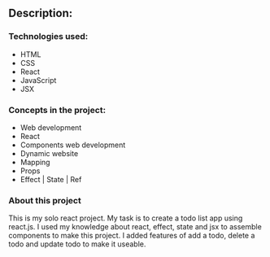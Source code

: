 ## **Description:**

### Technologies used:

- HTML 
- CSS
- React 
- JavaScript
- JSX

### Concepts in the project:

- Web development
- React
- Components web development
- Dynamic website
- Mapping
- Props
- Effect | State | Ref

### About this project

This is my solo react project. My task is to create a todo list app using react.js. I used my knowledge about react, effect, state and jsx to assemble components to make this project. I added features of add a todo, delete a todo and update todo to make it useable.